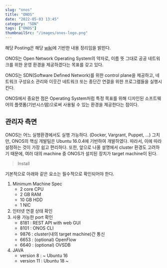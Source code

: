 ```yaml
---
slug: "onos"
title: "ONOS"
date: "2022-05-03 13:45"
category: "SDN"
tags: ["ONOS"]
thumbnailSrc: "/images/onos-logo.png"
---
```


해당 Posting은 해당 [wiki](https://wiki.onosproject.org/)에 기반한 내용 정리임을 밝힌다.

ONOS는 Open Network Operating System의 약자로, 이름 뜻 그대로 공공 네트워크를 위한 운영 환경을 제공하겠다는 목표를 갖고 있다. 

ONOS는 SDN(Software Defined Network)를 위한 control plane을 제공하고, 네트워크 구성요소 관리와 이웃간 네트워크 또는 종단간 연결을 위한 프로그램들을 실행시킨다.

ONOS에서 중요한 점은 Operating System처럼 특정 목표를 위해 디자인된 소프트웨어의 플랫폼(기반시스템)으로써 사용될 수 있는 환경을 제공한다는 점이다.


## 관리자 측면

ONOS는 어느 실행환경에서도 실행 가능하다. (Docker, Vargrant, Puppet, ...) 그치만, ONOS의 핵심 개발팀은 Ubuntu 16.0.4에 기반하여 개발하였다. 따라서, 이에 따라 설정하는 것이 가장 쉽고 편리하다.
또한, 앞으로 나올 설명에서 cluster 환경도 고려하기 때문에, 여러 대의 machine 중 ONOS가 설치된 장치가 target machine이 된다.

> Install

기본적으로 아래와 같은 요소는 필수적으로 확인되어야 한다.

1. Minimum Machine Spec
   - 2 core CPU
   - 2 GB RAM
   - 10 GB HDD
   - 1 NIC
2. 인터넷 연결 상태 확인
3. 사용 가능한 port 확인
   - 8181 : REST API with web GUI
   - 8101 : ONOS CLI
   - 9876 : cluster(내의 target machine)간 통신
   - 6653 : (optional) OpenFlow
   - 6640 : (optional) OVSDB
4. JAVA
   - version 8 : ~ Ubuntu 16
   - version 11 : Ubuntu 18 ~

